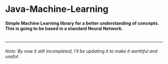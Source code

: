 # Java-Machine-Learning
#### Simple Machine Learning library for a better understanding of concepts.<br>This is going to be based in a standard Neural Network.<br><br>
<hr>

###### Note: By now it still incompleted, I'll be updating it to make it worthful and useful.
